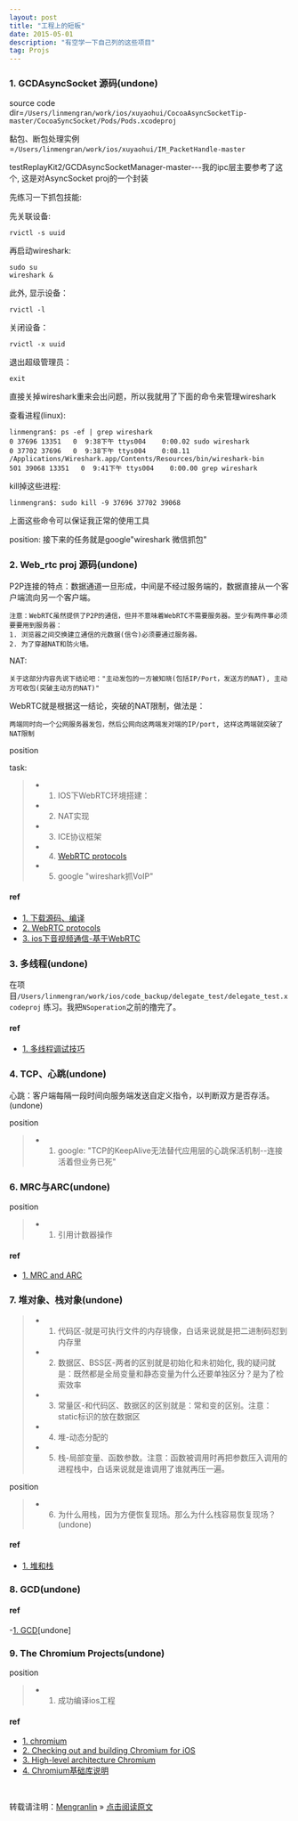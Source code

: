 ```yaml
---
layout: post
title: "工程上的短板"
date: 2015-05-01 
description: "有空学一下自己列的这些项目"
tag: Projs
---
```


### 1. GCDAsyncSocket 源码(undone)

source code dir=`/Users/linmengran/work/ios/xuyaohui/CocoaAsyncSocketTip-master/CocoaSyncSocket/Pods/Pods.xcodeproj`

黏包、断包处理实例=`/Users/linmengran/work/ios/xuyaohui/IM_PacketHandle-master`

testReplayKit2/GCDAsyncSocketManager-master---我的ipc层主要参考了这个, 这是对AsyncSocket proj的一个封装

先练习一下抓包技能:

先关联设备:

    rvictl -s uuid

再启动wireshark:

    sudo su
    wireshark &
此外, 显示设备：

    rvictl -l

关闭设备：

    rvictl -x uuid

退出超级管理员：

    exit

直接关掉wireshark重来会出问题，所以我就用了下面的命令来管理wireshark

查看进程(linux):

    linmengran$: ps -ef | grep wireshark
    0 37696 13351   0  9:38下午 ttys004    0:00.02 sudo wireshark
    0 37702 37696   0  9:38下午 ttys004    0:08.11 /Applications/Wireshark.app/Contents/Resources/bin/wireshark-bin
    501 39068 13351   0  9:41下午 ttys004    0:00.00 grep wireshark

kill掉这些进程:

    linmengran$: sudo kill -9 37696 37702 39068

上面这些命令可以保证我正常的使用工具

position: 接下来的任务就是google"wireshark 微信抓包"

### 2. Web_rtc proj 源码(undone)

P2P连接的特点：数据通道一旦形成，中间是不经过服务端的，数据直接从一个客户端流向另一个客户端。

    注意：WebRTC虽然提供了P2P的通信，但并不意味着WebRTC不需要服务器。至少有两件事必须要要用到服务器：
    1. 浏览器之间交换建立通信的元数据(信令)必须要通过服务器。
    2. 为了穿越NAT和防火墙。

NAT:

    关于这部分内容先说下结论吧："主动发包的一方被知晓(包括IP/Port，发送方的NAT), 主动方可收包(突破主动方的NAT)"

WebRTC就是根据这一结论，突破的NAT限制，做法是：

    两端同时向一个公网服务器发包，然后公网向这两端发对端的IP/port, 这样这两端就突破了NAT限制

position

task:

>* 1. IOS下WebRTC环境搭建：
>* 2. NAT实现
>* 3. ICE协议框架
>* 4. [WebRTC protocols](https://developer.mozilla.org/zh-CN/docs/Web/API/WebRTC_API/Protocols)
>* 5. google "wireshark抓VoIP"

#### ref

- [1. 下载源码、编译](https://www.jianshu.com/p/64bd7f5b18b1)
- [2. WebRTC protocols](https://developer.mozilla.org/zh-CN/docs/Web/API/WebRTC_API/Protocols)
- [3. ios下音视频通信-基于WebRTC](https://www.jianshu.com/p/c49da1d93df4)

### 3. 多线程(undone)

在项目`/Users/linmengran/work/ios/code_backup/delegate_test/delegate_test.xcodeproj` 练习。我把`NSoperation`之前的撸完了。

#### ref

- [1. 多线程调试技巧](https://www.jianshu.com/p/35a3181aa1f8)

### 4. TCP、心跳(undone)

心跳：客户端每隔一段时间向服务端发送自定义指令，以判断双方是否存活。(undone)

position

>* 1. google: "TCP的KeepAlive无法替代应用层的心跳保活机制--连接活着但业务已死"

### 6. MRC与ARC(undone)

position 

>* 1. 引用计数器操作

#### ref

- [1. MRC and ARC](https://www.jianshu.com/p/48665652e4e4)

### 7. 堆对象、栈对象(undone)

>* 1. 代码区-就是可执行文件的内存镜像，白话来说就是把二进制码怼到内存里
>* 2. 数据区、BSS区-两者的区别就是初始化和未初始化, 我的疑问就是：既然都是全局变量和静态变量为什么还要单独区分？是为了检索效率
>* 3. 常量区-和代码区、数据区的区别就是：常和变的区别。注意：static标识的放在数据区
>* 4. 堆-动态分配的
>* 5. 栈-局部变量、函数参数。注意：函数被调用时再把参数压入调用的进程栈中，白话来说就是谁调用了谁就再压一遍。

position

>* 6. 为什么用栈，因为方便恢复现场。那么为什么栈容易恢复现场？(undone)

#### ref

- [1. 堆和栈](https://www.jianshu.com/p/746c747e7e00)

### 8. GCD(undone)

#### ref

-[1. GCD](https://github.com/ming1016/study/wiki/%E7%BB%86%E8%AF%B4GCD%EF%BC%88Grand-Central-Dispatch%EF%BC%89%E5%A6%82%E4%BD%95%E7%94%A8)[undone]

### 9. The Chromium Projects(undone)

position

>* 1. 成功编译ios工程

#### ref

- [1. chromium](https://www.chromium.org/developers/design-documents)
- [2. Checking out and building Chromium for iOS](https://chromium.googlesource.com/chromium/src/+/master/docs/ios/build_instructions.md)
- [3. High-level architecture Chromium](https://www.chromium.org/developers/design-documents/multi-process-architecture)
- [4. Chromium基础库说明](https://www.zybuluo.com/rogeryi/note/56894)

<br>

转载请注明：[Mengranlin](https://lmrshare.github.io) » [点击阅读原文](https://lmrshare.github.io/2015/09/iOS9_Note/) 
